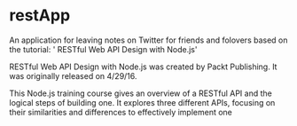 # restApp
An application for leaving notes on Twitter for friends and folovers based on the tutorial:
' RESTful Web API Design with Node.js'

 RESTful Web API Design with Node.js was created by Packt Publishing. It was originally released on 4/29/16. 
 
 This Node.js training course gives an overview of a RESTful API and the logical steps of building one.
 It explores three different APIs, focusing on their similarities and differences to effectively implement one
